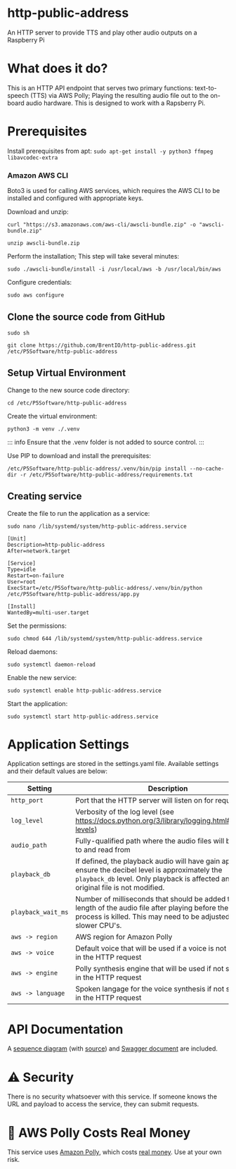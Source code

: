 # http-public-address
An HTTP server to provide TTS and play other audio outputs on a Raspberry Pi

# What does it do?
This is an HTTP API endpoint that serves two primary functions: text-to-speech (TTS) via AWS Polly; Playing the resulting audio file out to the on-board audio hardware.  This is designed to work with a Rapsberry Pi.


# Prerequisites
Install prerequisites from apt: 
`sudo apt-get install -y python3 ffmpeg libavcodec-extra`

### Amazon AWS CLI

Boto3 is used for calling AWS services, which requires the AWS CLI to be installed and configured with appropriate keys.

Download and unzip: 

`curl "https://s3.amazonaws.com/aws-cli/awscli-bundle.zip" -o "awscli-bundle.zip"`

`unzip awscli-bundle.zip`

Perform the installation; This step will take several minutes:

`sudo ./awscli-bundle/install -i /usr/local/aws -b /usr/local/bin/aws`

Configure credentials:

`sudo aws configure`


## Clone the source code from GitHub

`sudo sh`

`git clone https://github.com/BrentIO/http-public-address.git /etc/P5Software/http-public-address`

## Setup Virtual Environment

Change to the new source code directory:

`cd /etc/P5Software/http-public-address`

Create the virtual environment:

`python3 -m venv ./.venv`

::: info
Ensure that the .venv folder is not added to source control.
:::

Use PIP to download and install the prerequisites:

`/etc/P5Software/http-public-address/.venv/bin/pip install --no-cache-dir -r /etc/P5Software/http-public-address/requirements.txt`


## Creating service

Create the file to run the application as a service:

`sudo nano /lib/systemd/system/http-public-address.service`

```
[Unit]
Description=http-public-address
After=network.target

[Service]
Type=idle
Restart=on-failure
User=root
ExecStart=/etc/P5Software/http-public-address/.venv/bin/python /etc/P5Software/http-public-address/app.py

[Install]
WantedBy=multi-user.target
```

Set the permissions:

`sudo chmod 644 /lib/systemd/system/http-public-address.service`

Reload daemons:

`sudo systemctl daemon-reload`

Enable the new service:

`sudo systemctl enable http-public-address.service`

Start the application:

`sudo systemctl start http-public-address.service`

# Application Settings

Application settings are stored in the settings.yaml file.  Available settings and their default values are below:

| Setting | Description | Default Value |
| ------- | ----------- | ------------- |
| `http_port` | Port that the HTTP server will listen on for requests | `8080` |
| `log_level` | Verbosity of the log level (see https://docs.python.org/3/library/logging.html#logging-levels) | `info` |
| `audio_path` | Fully-qualified path where the audio files will be written to and read from | `/etc/P5Software/audio` |
| `playback_db` | If defined, the playback audio will have gain applied to ensure the decibel level is approximately the `playback_db` level.  Only playback is affected and the original file is not modified. | (None) |
| `playback_wait_ms` | Number of milliseconds that should be added to the length of the audio file after playing before the playback process is killed.  This may need to be adjusted on slower CPU's. | `350` |
| `aws -> region` | AWS region for Amazon Polly | `us-east-1` |
| `aws -> voice` | Default voice that will be used if a voice is not specified in the HTTP request | `Matthew` |
| `aws -> engine` | Polly synthesis engine that will be used if not specified in the HTTP request  | `neural` |
| `aws -> language` | Spoken langage for the voice synthesis if not specified in the HTTP request | `en-US` |


# API Documentation

A [sequence diagram](sequence_diagram.svg) (with [source](sequence_diagram.txt)) and [Swagger document](swagger.yaml) are included.

# :warning: Security

There is no security whatsoever with this service.  If someone knows the URL and payload to access the service, they can submit requests.


# :money_with_wings: AWS Polly Costs Real Money

This service uses [Amazon Polly](https://aws.amazon.com/polly/), which costs [real money](https://aws.amazon.com/polly/pricing/).  Use at your own risk.